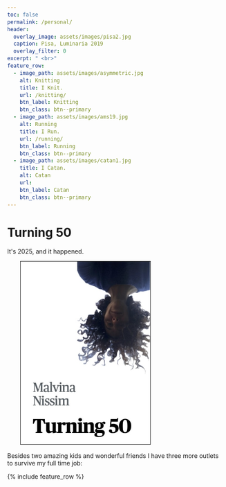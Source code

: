 ```yaml
---
toc: false
permalink: /personal/
header:
  overlay_image: assets/images/pisa2.jpg
  caption: Pisa, Luminaria 2019
  overlay_filter: 0
excerpt: " <br>"
feature_row:
  - image_path: assets/images/asymmetric.jpg
    alt: Knitting
    title: I Knit.
    url: /knitting/
    btn_label: Knitting
    btn_class: btn--primary
  - image_path: assets/images/ams19.jpg
    alt: Running
    title: I Run.
    url: /running/
    btn_label: Running
    btn_class: btn--primary
  - image_path: assets/images/catan1.jpg
    title: I Catan.
    alt: Catan
    url: 
    btn_label: Catan
    btn_class: btn--primary
---
```


# Turning 50

It's 2025, and it happened.

<img hspace="30" src="/assets/50-cover.jpg" alt="cover" border="1px" width="300" href="link" />


Besides two amazing kids and wonderful friends I have three more outlets to survive my full time job:
<div class="grid__wrapper">
  <!-- <h2 id="highlights">Highlights</h2> -->
 {% include feature_row %}
 </div>
